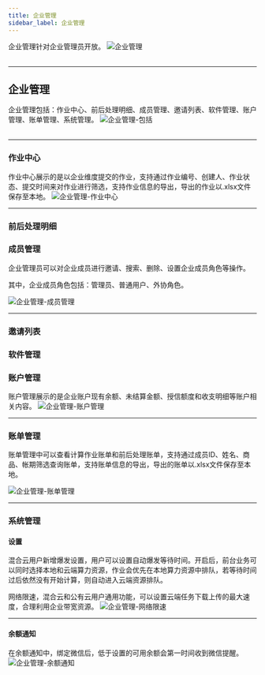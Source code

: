 ```yaml
---
title: 企业管理
sidebar_label: 企业管理
---
```


企业管理针对企业管理员开放。
![企业管理](/img/orgmanagement01.png)
&nbsp;  
&nbsp;  
********************************************  

## 企业管理

企业管理包括：作业中心、前后处理明细、成员管理、邀请列表、软件管理、账户管理、账单管理、系统管理。
![企业管理-包括](/img/orgmanagement02.png)
&nbsp;  
&nbsp;  
********************************************  

### 作业中心

作业中心展示的是以企业维度提交的作业，支持通过作业编号、创建人、作业状态、提交时间来对作业进行筛选，支持作业信息的导出，导出的作业以.xlsx文件保存至本地。
![企业管理-作业中心](/img/orgmanagement03.png)

******************************************** 

### 前后处理明细


### 成员管理
企业管理员可以对企业成员进行邀请、搜索、删除、设置企业成员角色等操作。

其中，企业成员角色包括：管理员、普通用户、外协角色。

![企业管理-成员管理](/img/orgmanagement05.png)

******************************************** 

### 邀请列表

### 软件管理

### 账户管理
账户管理展示的是企业账户现有余额、未结算金额、授信额度和收支明细等账户相关内容。
![企业管理-账户管理](/img/orgmanagement08.png)

******************************************** 

### 账单管理
账单管理中可以查看计算作业账单和前后处理账单，支持通过成员ID、姓名、商品、帐期筛选查询账单，支持账单信息的导出，导出的账单以.xlsx文件保存至本地。

![企业管理-账单管理](/img/orgmanagement09.png)

******************************************** 

### 系统管理

#### 设置
混合云用户新增爆发设置，用户可以设置自动爆发等待时间。开启后，前台业务可以同时选择本地和云端算力资源，作业会优先在本地算力资源中排队，若等待时间过后依然没有开始计算，则自动进入云端资源排队。

网络限速，混合云和公有云用户通用功能，可以设置云端任务下载上传的最大速度，合理利用企业带宽资源。
![企业管理-网络限速](/img/orgmanagement11.png)

******************************************** 

#### 余额通知
在余额通知中，绑定微信后，低于设置的可用余额会第一时间收到微信提醒。
![企业管理-余额通知](/img/orgmanagement12.png)
